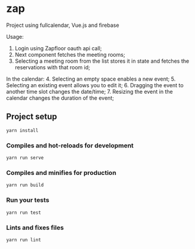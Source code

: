 # zap

Project using fullcalendar, Vue.js and firebase

Usage:
1. Login using Zapfloor oauth api call;
2. Next component fetches the meeting rooms;
3. Selecting a meeting room from the list stores it in state and fetches the reservations with that room id;

In the calendar:
4. Selecting an empty space enables a new event;
5. Selecting an existing event allows you to edit it;
6. Dragging the event to another time slot changes the date/time;
7. Resizing the event in the calendar changes the duration of the event;

## Project setup
```
yarn install
```

### Compiles and hot-reloads for development
```
yarn run serve
```

### Compiles and minifies for production
```
yarn run build
```

### Run your tests
```
yarn run test
```

### Lints and fixes files
```
yarn run lint
```
